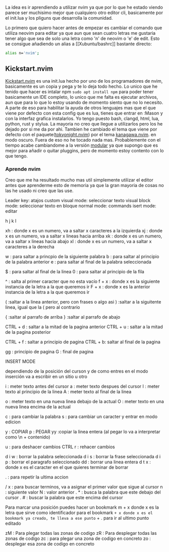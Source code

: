 La idea es ir aprendiendo a utilizar nvim ya que por lo que he estado viendo parece ser muchisimo mejor que cualquiero otro editor cli, basicamente por el init.lua y los pliguns que desarrolla la comunidad.

Lo primero que quiero hacer antes de empezar es cambiar el comando que utiliza neovim para editar ya que aun que sean cuatro letras me gustaria tener algo que sea de solo una letra como 'n' de neovim o 'e' de edit. Esto se consigue añadiendo un alias a [[Xubuntu/bashrc]] bastante directo:
```bash
alias n='nvim';
```

## Kickstart.nvim

[Kickstart.nvim](https://github.com/nvim-lua/kickstart.nvim) es una init.lua hecho por uno de los programadores de nvim, basicamente es un copia y pega y te lo deja todo hecho. Lo unico que he tenido que hacer es intalar npm ```sudo apt install npm``` para poder tener basicamente un IDE completo, lo unico que me falta es ejecutar archivos, aun que para lo que lo estoy usando de momento siento que no lo necesito.  A parte de eso para habilitar la ayuda de otros lenguajes mas que el que viene por defecto con esta config que es lua, tienes que entrar en :Mason y con la interfaz grafica instalarlos. Yo tengo puesto bash, clangd, html, lua, python, rust y stylua. La mayoria no creo que llegue a utilizarlos pero los he dejado por si me da por ahi. Tambien he cambiado el tema que viene por defecto con el paquete([tokyonight.nvim](https://github.com/folke/tokyonight.nvim)) por el tema [kanagawa.nvim](https://github.com/rebelot/kanagawa.nvim). en modo oscuro. Fuera de eso no he tocado nada mas. Probablemente con el tiempo acabe cambiandome a la versión [modular](https://github.com/dam9000/kickstart-modular.nvim) ya que supongo que es mejor para añadir o quitar pluggins, pero de momento estoy contento con lo que tengo.


### Aprende nvim

Creo que me ha resultado mucho mas util simplemente utilizar el editor antes que aprenderme esto de memoria ya que la gran mayoria de cosas no las he usado ni creo que las use.

Leader key: atajos custom
visual mode: seleccionar texto
	visual block mode: seleccionar texto en bloque
normal mode: commands
isert mode: editar 

h
j
k
l

xh : donde x es un numero, va a saltar x caracteres a la izquierda
xj : donde x es un numero, va a saltar x lineas hacia arriba
xk : donde x es un numero, va a saltar x lineas hacia abajo
xl : donde x es un numero, va a saltar x caracteres a la derecha

w : para saltar a princpio de la siguiente palabra
b : para saltar al principio de la palabra anterior
e : para saltar al final de la palabra seleccionada

$ : para saltar al final de la linea
0 : para saltar al principio de la fila

^ : salta al primer caracter que no esta vacío
f + x : donde x es la siguiente instancia de la letra a la que queremos ir
F + x : donde x es la anterior instancia de la letra a la que queremos ir

( :saltar a la linea anterior, pero con frases o algo asi
) :saltar a la siguitente linea, igual que la ( pero al contrario

{ :saltar al parrafo de arriba
} :saltar al parrafo de abajo

CTRL + d : saltar a la mitad de la pagina anterior
CTRL + u : saltar a la mitad de la pagina posterior

CTRL + f : saltar a principio de pagina
CTRL + b: saltar al final de la pagina

gg : principio de pagina
G : final de pagina


INSERT MODE

dependiendo de la posición del curson y de como entres en el modo inserción va a escribir en un sitio u otro

i : meter texto antes del cursor
a : meter texto despues del cursor
I : meter texto al principio de la linea
A : meter texto al final de la linea

o : meter texto en una nueva linea debajo de la actual
O : meter texto en una nueva linea encima de la actual

c : para cambiar la palabra
s : para cambiar un caracter y entrar en modo edicion

y : COPIAR
p : PEGAR
yy :copiar la linea entera (al pegar lo va a interpretar como \n + contenido)

u : para deshacer cambios
CTRL r : rehacer cambios

d i w : borrar la palabra seleccionada
d i s : borrar la frase seleccionada
d i p : borrar el paragrafo seleccionado
dd : borrar una linea entera
d t x : donde x es el caracter en el que quieres terminar de borrar

. : para repetir la ultima accion

/ x : para buscar terminos, va a asignar el primer valor que sigue al cursor
n : siguiente valor
N : valor anterior
. * : busca la palabra que este debajo del cursor
. # : buscar la palabra que este encima del cursor

Para marcar una posición puedes hacer un bookmark
m + x donde x es la letra que sirve como identificador para el bookmark
` + x donde x es el bookmark ya creado, te lleva a ese punto
` + . para ir al ultimo punto editado


zM : Para plegar todas las zonas de codigo 
zR : Para desplegar todas las zonas de codigo
zc : para plegar una zona de codigo en concreto
zo : desplegar esa zona de codigo en concreto

